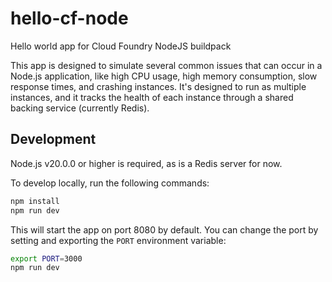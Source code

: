 # hello-cf-node

Hello world app for Cloud Foundry NodeJS buildpack

This app is designed to simulate several common issues that can
occur in a Node.js application, like high CPU usage, high memory
consumption, slow response times, and crashing instances. It's
designed to run as multiple instances, and it tracks the health of
each instance through a shared backing service (currently Redis).

## Development

Node.js v20.0.0 or higher is required, as is a Redis server for now.

To develop locally, run the following commands:

```bash
npm install
npm run dev
```

This will start the app on port 8080 by default. You can change the
port by setting and exporting the `PORT` environment variable:

```bash
export PORT=3000
npm run dev
```
